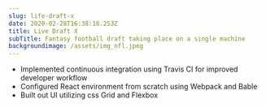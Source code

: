 ```yaml
---
slug: life-draft-x
date: 2020-02-28T16:38:18.253Z
title: Live Draft X
subTitle: Fantasy football draft taking place on a single machine
backgroundimage: /assets/img_nfl.jpeg
---
```

* Implemented continuous integration using Travis CI for improved developer workflow
* Configured React environment from scratch using Webpack and Bable
* Built out UI utilizing css Grid and Flexbox
